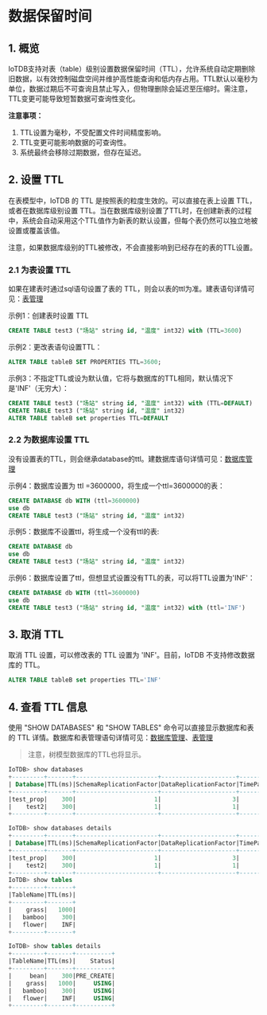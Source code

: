 <!--

    Licensed to the Apache Software Foundation (ASF) under one
    or more contributor license agreements.  See the NOTICE file
    distributed with this work for additional information
    regarding copyright ownership.  The ASF licenses this file
    to you under the Apache License, Version 2.0 (the
    "License"); you may not use this file except in compliance
    with the License.  You may obtain a copy of the License at
    
        http://www.apache.org/licenses/LICENSE-2.0
    
    Unless required by applicable law or agreed to in writing,
    software distributed under the License is distributed on an
    "AS IS" BASIS, WITHOUT WARRANTIES OR CONDITIONS OF ANY
    KIND, either express or implied.  See the License for the
    specific language governing permissions and limitations
    under the License.

-->

# 数据保留时间

## 1. 概览

IoTDB支持对表（table）级别设置数据保留时间（TTL），允许系统自动定期删除旧数据，以有效控制磁盘空间并维护高性能查询和低内存占用。TTL默认以毫秒为单位，数据过期后不可查询且禁止写入，但物理删除会延迟至压缩时。需注意，TTL变更可能导致短暂数据可查询性变化。

**注意事项：**

1. TTL设置为毫秒，不受配置文件时间精度影响。
2. TTL变更可能影响数据的可查询性。
3. 系统最终会移除过期数据，但存在延迟。

## 2. 设置 TTL

在表模型中，IoTDB 的 TTL 是按照表的粒度生效的。可以直接在表上设置 TTL，或者在数据库级别设置 TTL。当在数据库级别设置了TTL时，在创建新表的过程中，系统会自动采用这个TTL值作为新表的默认设置，但每个表仍然可以独立地被设置或覆盖该值。

注意，如果数据库级别的TTL被修改，不会直接影响到已经存在的表的TTL设置。

### 2.1 为表设置 TTL

如果在建表时通过sql语句设置了表的 TTL，则会以表的ttl为准。建表语句详情可见：[表管理](../Basic-Concept/Table-Management.md)

示例1：创建表时设置 TTL

```SQL
CREATE TABLE test3 ("场站" string id, "温度" int32) with (TTL=3600)
```

示例2：更改表语句设置TTL：

```SQL
ALTER TABLE tableB SET PROPERTIES TTL=3600;
```

示例3：不指定TTL或设为默认值，它将与数据库的TTL相同，默认情况下是'INF'（无穷大）：

```SQL
CREATE TABLE test3 ("场站" string id, "温度" int32) with (TTL=DEFAULT)
CREATE TABLE test3 ("场站" string id, "温度" int32)
ALTER TABLE tableB set properties TTL=DEFAULT
```

### 2.2 为数据库设置 TTL

没有设置表的TTL，则会继承database的ttl。建数据库语句详情可见：[数据库管理](../Basic-Concept/Database-Management.md)

示例4：数据库设置为 ttl =3600000，将生成一个ttl=3600000的表：

```SQL
CREATE DATABASE db WITH (ttl=3600000)
use db
CREATE TABLE test3 ("场站" string id, "温度" int32)
```

示例5：数据库不设置ttl，将生成一个没有ttl的表:

```SQL
CREATE DATABASE db
use db
CREATE TABLE test3 ("场站" string id, "温度" int32)
```

示例6：数据库设置了ttl，但想显式设置没有TTL的表，可以将TTL设置为'INF'：

```SQL
CREATE DATABASE db WITH (ttl=3600000)
use db
CREATE TABLE test3 ("场站" string id, "温度" int32) with (ttl='INF')
```

## 3. 取消 TTL

取消 TTL 设置，可以修改表的 TTL 设置为 'INF'。目前，IoTDB 不支持修改数据库的 TTL。

```SQL
ALTER TABLE tableB set properties TTL='INF'
```

## 4. 查看 TTL 信息

使用 "SHOW DATABASES" 和 "SHOW TABLES" 命令可以直接显示数据库和表的 TTL 详情。数据库和表管理语句详情可见：[数据库管理](../Basic-Concept/Database-Management.md)、[表管理](../Basic-Concept/Table-Management.md)

> 注意，树模型数据库的TTL也将显示。

```SQL
IoTDB> show databases
+---------+-------+-----------------------+---------------------+---------------------+
| Database|TTL(ms)|SchemaReplicationFactor|DataReplicationFactor|TimePartitionInterval|
+---------+-------+-----------------------+---------------------+---------------------+
|test_prop|    300|                      1|                    3|               100000|
|    test2|    300|                      1|                    1|            604800000|
+---------+-------+-----------------------+---------------------+---------------------+

IoTDB> show databases details
+---------+-------+-----------------------+---------------------+---------------------+-----+
| Database|TTL(ms)|SchemaReplicationFactor|DataReplicationFactor|TimePartitionInterval|Model|
+---------+-------+-----------------------+---------------------+---------------------+-----+
|test_prop|    300|                      1|                    3|               100000|TABLE|
|    test2|    300|                      1|                    1|            604800000| TREE|
+---------+-------+-----------------------+---------------------+---------------------+-----+
IoTDB> show tables
+---------+-------+
|TableName|TTL(ms)|
+---------+-------+
|    grass|   1000|
|   bamboo|    300|
|   flower|    INF|
+---------+-------+

IoTDB> show tables details
+---------+-------+----------+
|TableName|TTL(ms)|    Status|
+---------+-------+----------+
|     bean|    300|PRE_CREATE|
|    grass|   1000|     USING|
|   bamboo|    300|     USING|
|   flower|    INF|     USING|
+---------+-------+----------+
```